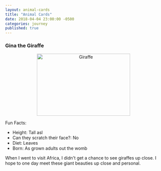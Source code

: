 ```yaml
---
layout: animal-cards
title: "Animal Cards"
date: 2018-04-04 23:00:00 -0500
categories: journey
published: true
---
```


<head>
	<meta charset="utf-8">
	<title>Animal Trading Cards</title>
    <link href="/css/styles.css" rel="stylesheet">
</head>
<body>
	<div class="card">
		<!-- your favorite animal's name goes here -->
		<h3>Gina the Giraffe</h3>
		<!-- your favorite animal's image goes here -->
		<center><img width=300px height=200px src="https://d1o50x50snmhul.cloudfront.net/wp-content/uploads/2015/09/abw267-1200x800.jpg" alt="Giraffe"></center>
		<div class="facts">
			<!-- your favorite animal's interesting fact goes here -->
			<p class="fun-facts">Fun Facts:</p>
			<ul>
				<!-- your favorite animal's list items go here -->
				<li><span>Height</span>: Tall asl </li>
				<li><span>Can they scratch their face?</span>: No</li>
				<li><span>Diet</span>: Leaves</li>
				<li><span>Born</span>: As grown adults out the womb</li>
			</ul>
			<!-- your favorite animal's description goes here -->
			<p>When I went to visit Africa, I didn't get a chance to see giraffes up close. I hope to one day meet these giant beauties up close and personal. </p>
		</div>
	</div>
</body>

